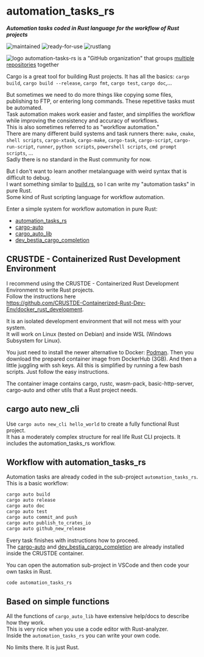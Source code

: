# automation_tasks_rs

***Automation tasks coded in Rust language for the workflow of Rust projects***

 ![maintained](https://img.shields.io/badge/maintained-green)
 ![ready-for-use](https://img.shields.io/badge/ready_for_use-green)
 ![rustlang](https://img.shields.io/badge/rustlang-orange)

 ![logo](https://raw.githubusercontent.com/automation-tasks-rs/cargo-auto/main/images/logo/logo_cargo_auto.svg)
 automation-tasks-rs is a "GitHub organization" that groups [multiple repositories](https://github.com/orgs/automation-tasks-rs/repositories?q=sort%3Aname-asc) together

Cargo is a great tool for building Rust projects. It has all the basics: `cargo build`, `cargo build --release`, `cargo fmt`, `cargo test`, `cargo doc`,...

But sometimes we need to do more things like copying some files, publishing to FTP, or entering long commands. These repetitive tasks must be automated.  
Task automation makes work easier and faster, and simplifies the workflow while improving the consistency and accuracy of workflows.  
This is also sometimes referred to as "workflow automation."  
There are many different build systems and task runners there: `make`, `cmake`, `shell scripts`, `cargo-xtask`, `cargo-make`, `cargo-task`, `cargo-script`, `cargo-run-script`, `runner`, `python scripts`, `powershell scripts`, `cmd prompt scripts`, ...  
Sadly there is no standard in the Rust community for now.  

But I don't want to learn another metalanguage with weird syntax that is difficult to debug.  
I want something similar to [build.rs](https://doc.rust-lang.org/cargo/reference/build-scripts.html), so I can write my "automation tasks" in pure Rust.  
Some kind of Rust scripting language for workflow automation.  
  
Enter a simple system for workflow automation in pure Rust: 

- [automation_tasks_rs](https://github.com/automation-tasks-rs/automation-tasks-rs)
- [cargo-auto](https://github.com/automation-tasks-rs/cargo-auto)
- [cargo_auto_lib](https://github.com/automation-tasks-rs/cargo_auto_lib)
- [dev_bestia_cargo_completion](https://github.com/automation-tasks-rs/dev_bestia_cargo_completion)
 

## CRUSTDE - Containerized Rust Development Environment

I recommend using the CRUSTDE - Containerized Rust Development Environment to write Rust projects.  
Follow the instructions here  
<https://github.com/CRUSTDE-Containerized-Rust-Dev-Env/docker_rust_development>.  

It is an isolated development environment that will not mess with your system.  
It will work on Linux (tested on Debian) and inside WSL (Windows Subsystem for Linux).

You just need to install the newer alternative to Docker: [Podman](https://podman.io/). Then you download the prepared container image from DockerHub (3GB). And then a little juggling with ssh keys. All this is simplified by running a few bash scripts. Just follow the easy instructions.  

The container image contains cargo, rustc, wasm-pack, basic-http-server, cargo-auto and other utils that a Rust project needs.  

## cargo auto new_cli

Use `cargo auto new_cli hello_world` to create a fully functional Rust project.  
It has a moderately complex structure for real life Rust CLI projects. It includes the automation_tasks_rs workflow.

## Workflow with automation_tasks_rs

Automation tasks are already coded in the sub-project `automation_tasks_rs`. This is a basic workflow:

```bash
cargo auto build
cargo auto release
cargo auto doc
cargo auto test
cargo auto commit_and push
cargo auto publish_to_crates_io
cargo auto github_new_release
```

Every task finishes with instructions how to proceed.  
The [cargo-auto](https://github.com/automation-tasks-rs/cargo-auto) and [dev_bestia_cargo_completion](https://github.com/automation-tasks-rs/dev_bestia_cargo_completion) are already installed inside the CRUSTDE container.

You can open the automation sub-project in VSCode and then code your own tasks in Rust.

```bash
code automation_tasks_rs
```

## Based on simple functions

All the functions of `cargo_auto_lib` have extensive help/docs to describe how they work.  
This is very nice when you use a code editor with Rust-analyzer.  
Inside the `automation_tasks_rs` you can write your own code. 

No limits there. It is just Rust.  
